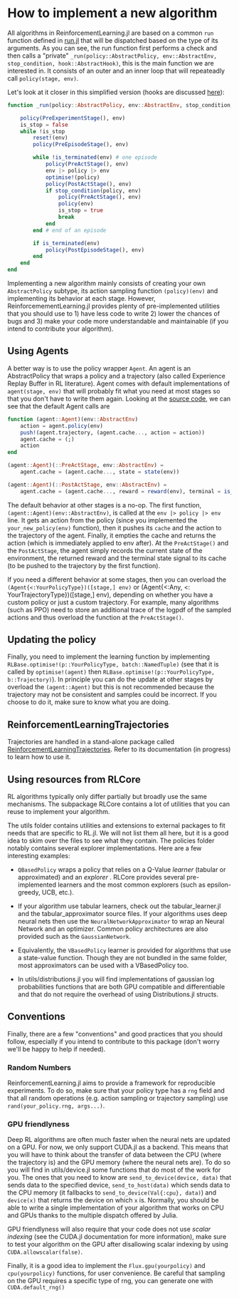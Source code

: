 # How to implement a new algorithm

All algorithms in ReinforcementLearning.jl are based on a common `run` function defined in [run.jl](https://github.com/JuliaReinforcementLearning/ReinforcementLearning.jl/blob/master/src/ReinforcementLearningCore/src/core/run.jl) that will be dispatched based on the type of its arguments. As you can see, the run function first performs a check and then calls a "private" `_run(policy::AbstractPolicy, env::AbstractEnv, stop_condition, hook::AbstractHook)`, this is the main function we are interested in. It consists of an outer and an inner loop that will repeateadly call `policy(stage, env)`. 

Let's look at it closer in this simplified version (hooks are discussed [here](./How_to_use_hooks.md)):

```julia
function _run(policy::AbstractPolicy, env::AbstractEnv, stop_condition, hook::AbstractHook)

    policy(PreExperimentStage(), env)
    is_stop = false
    while !is_stop
        reset!(env)
        policy(PreEpisodeStage(), env)

        while !is_terminated(env) # one episode
            policy(PreActStage(), env)
            env |> policy |> env
            optimise!(policy)
            policy(PostActStage(), env)
            if stop_condition(policy, env)
                policy(PreActStage(), env)
                policy(env)
                is_stop = true
                break
            end
        end # end of an episode

        if is_terminated(env)
            policy(PostEpisodeStage(), env)
        end
    end
end
```

Implementing a new algorithm mainly consists of creating your own `AbstractPolicy` subtype, its action sampling function `(policy)(env)` and implementing its behavior at each stage. However, ReinforcemementLearning.jl provides plenty of pre-implemented utilities that you should use to 1) have less code to write 2) lower the chances of bugs and 3) make your code more understandable and maintainable (if you intend to contribute your algorithm). 

## Using Agents
A better way is to use the policy wrapper `Agent`. An agent is an AbstractPolicy that wraps a policy and a trajectory (also called Experience Replay Buffer in RL literature). Agent comes with default implementations of `agent(stage, env)` that will probably fit what you need at most stages so that you don't have to write them again. Looking at the [source code](https://github.com/JuliaReinforcementLearning/ReinforcementLearning.jl/blob/master/src/ReinforcementLearningCore/src/policies/agent.jl/), we can see that the default Agent calls are  

```julia
function (agent::Agent)(env::AbstractEnv)
    action = agent.policy(env)
    push!(agent.trajectory, (agent.cache..., action = action))
    agent.cache = (;)
    action
end

(agent::Agent)(::PreActStage, env::AbstractEnv) =
    agent.cache = (agent.cache..., state = state(env))

(agent::Agent)(::PostActStage, env::AbstractEnv) =
    agent.cache = (agent.cache..., reward = reward(env), terminal = is_terminated(env))
```

The default behavior at other stages is a no-op. The first function, `(agent::Agent)(env::AbstractEnv)`, is called at the `env |> policy |> env` line. It gets an action from the policy (since you implemented the `your_new_policy(env)` function), then it pushes its `cache` and the action to the trajectory of the agent. Finally, it empties the cache and returns the action (which is immediately applied to env after). At the `PreActStage()` and the `PostActStage`, the agent simply records the current state of the environment, the returned reward and the terminal state signal to its cache (to be pushed to the trajectory by the first function).

If you need a different behavior at some stages, then you can overload the `(Agent{<:YourPolicyType})([stage,] env)` or (Agent{<:Any, <: YourTrajectoryType})([stage,] env), depending on whether you have a custom policy or just a custom trajectory. For example, many algorithms (such as PPO) need to store an additional trace of the logpdf of the sampled actions and thus overload the function at the `PreActStage()`.

## Updating the policy

Finally, you need to implement the learning function by implementing `RLBase.optimise!(p::YourPolicyType, batch::NamedTuple)` (see that it is called by `optimise!(agent)` then `RLBase.optimise!(p::YourPolicyType, b::Trajectory)`). 
In principle you can do the update at other stages by overload the `(agent::Agent)` but this is not recommended because the trajectory may not be consistent and samples could be incorrect. If you choose to do it, make sure to know what you are doing. 

## ReinforcementLearningTrajectories

Trajectories are handled in a stand-alone package called [ReinforcementLearningTrajectories](https://github.com/JuliaReinforcementLearning/ReinforcementLearningTrajectories.jl). Refer to its documentation (in progress) to learn how to use it.

## Using resources from RLCore

RL algorithms typically only differ partially  but broadly use the same mechanisms. The subpackage RLCore contains a lot of utilities that you can reuse to implement your algorithm.

The utils folder contains utilities and extensions to external packages to fit needs that are specific to RL.jl. We will not list them all here, but it is a good idea to skim over the files to see what they contain. The policies folder notably contains several explorer implementations. Here are a few interesting examples:

- `QBasedPolicy` wraps a policy that relies on a Q-Value _learner_ (tabular or approximated) and an _explorer_ . 
RLCore provides several pre-implemented learners and the most common explorers (such as epsilon-greedy, UCB, etc.). 

- If your algorithm use tabular learners, check out the tabular_learner.jl and the tabular_approximator source files. If your algorithms uses deep neural nets then use the `NeuralNetworkApproximator` to wrap an Neural Network and an optimizer. Common policy architectures are also provided such as the `GaussianNetwork`.

- Equivalently, the `VBasedPolicy` learner is provided for algorithms that use a state-value function. Though they are not bundled in the same folder, most approximators can be used with a VBasedPolicy too.

<!--- ### Batch samplers
 Since this is going to be outdated soon, I'll write this part later on when Trajectories.jl will be done -->

- In utils/distributions.jl you will find implementations of gaussian log probabilities functions that are both GPU compatible and differentiable and that do not require the overhead of using Distributions.jl structs.

## Conventions
Finally, there are a few "conventions" and good practices that you should follow, especially if you intend to contribute to this package (don't worry we'll be happy to help if needed).
 
### Random Numbers
ReinforcementLearning.jl aims to provide a framework for reproducible experiments. To do so, make sure that your policy type has a `rng` field and that all random operations (e.g. action sampling or trajectory sampling) use `rand(your_policy.rng, args...)`.

### GPU friendlyness
Deep RL algorithms are often much faster when the neural nets are updated on a GPU. For now, we only support CUDA.jl as a backend. This means that you will have to think about the transfer of data between the CPU (where the trajectory is) and the GPU memory (where the neural nets are). To do so you will find in utils/device.jl some functions that do most of the work for you. The ones that you need to know are `send_to_device(device, data)` that sends data to the specified device, `send_to_host(data)` which sends data to the CPU memory (it fallbacks to `send_to_device(Val{:cpu}, data)`) and `device(x)` that returns the device on which `x` is. 
Normally, you should be able to write a single implementation of your algorithm that works on CPU and GPUs thanks to the multiple dispatch offered by Julia.

GPU friendlyness will also require that your code does not use _scalar indexing_ (see the CUDA.jl documentation for more information), make sure to test your algorithm on the GPU after disallowing scalar indexing by using `CUDA.allowscalar(false)`.

Finally, it is a good idea to implement the `Flux.gpu(yourpolicy)` and `cpu(yourpolicy)` functions, for user convenience. Be careful that sampling on the GPU requires a specific type of rng, you can generate one with `CUDA.default_rng()`
